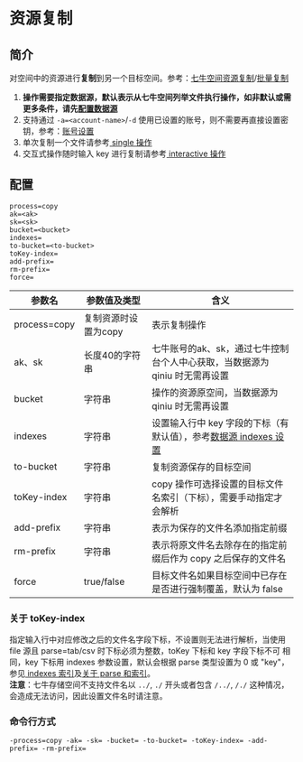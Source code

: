 # 资源复制

## 简介
对空间中的资源进行**复制**到另一个目标空间。参考：[七牛空间资源复制](https://developer.qiniu.com/kodo/api/1254/copy)/[批量复制](https://developer.qiniu.com/kodo/api/1250/batch)  
1. **操作需要指定数据源，默认表示从七牛空间列举文件执行操作，如非默认或需更多条件，请先[配置数据源](datasource.md)**  
2. 支持通过 `-a=<account-name>`/`-d` 使用已设置的账号，则不需要再直接设置密钥，参考：[账号设置](../README.md#账号设置)  
3. 单次复制一个文件请参考[ single 操作](single.md)  
4. 交互式操作随时输入 key 进行复制请参考[ interactive 操作](interactive.md)  

## 配置
```
process=copy 
ak=<ak> 
sk=<sk> 
bucket=<bucket> 
indexes=
to-bucket=<to-bucket>
toKey-index=
add-prefix=
rm-prefix=
force=
```  
|参数名|参数值及类型 | 含义|  
|-----|-------|-----|  
|process=copy| 复制资源时设置为copy| 表示复制操作|  
|ak、sk|长度40的字符串|七牛账号的ak、sk，通过七牛控制台个人中心获取，当数据源为 qiniu 时无需再设置|  
|bucket| 字符串| 操作的资源原空间，当数据源为 qiniu 时无需再设置|  
|indexes|字符串| 设置输入行中 key 字段的下标（有默认值），参考[数据源 indexes 设置](datasource.md#1-公共参数)|  
|to-bucket| 字符串| 复制资源保存的目标空间|  
|toKey-index| 字符串| copy 操作可选择设置的目标文件名索引（下标），需要手动指定才会解析|  
|add-prefix| 字符串| 表示为保存的文件名添加指定前缀|  
|rm-prefix| 字符串| 表示将原文件名去除存在的指定前缀后作为 copy 之后保存的文件名|  
|force| true/false| 目标文件名如果目标空间中已存在是否进行强制覆盖，默认为 false|  

### 关于 toKey-index
指定输入行中对应修改之后的文件名字段下标，不设置则无法进行解析，当使用 file 源且 parse=tab/csv 时下标必须为整数，toKey 下标和 key 字段下标不可
相同，key 下标用 indexes 参数设置，默认会根据 parse 类型设置为 0 或 "key"，参见[ indexes 索引](datasource.md#关于-indexes-索引)及[关于 parse 和索引](datasource.md#关于-parse)。  
**注意**：七牛存储空间不支持文件名以 `../`, `./` 开头或者包含 `/../`, `/./` 这种情况，会造成无法访问，因此设置文件名时请注意。  

### 命令行方式
```
-process=copy -ak= -sk= -bucket= -to-bucket= -toKey-index= -add-prefix= -rm-prefix=
```
